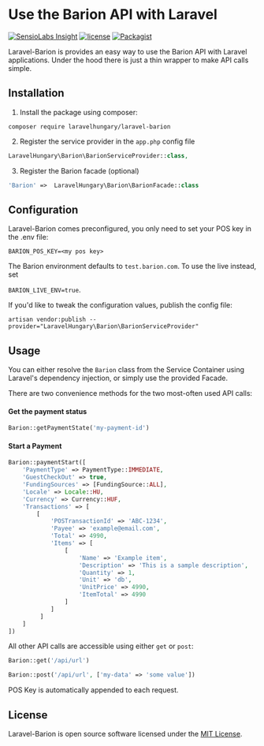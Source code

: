 # Use the Barion API with Laravel

[![SensioLabs Insight](https://img.shields.io/sensiolabs/i/ec36151c-e892-46f4-9101-f83900bf3af2.svg?style=flat-square)](https://insight.sensiolabs.com/projects/ec36151c-e892-46f4-9101-f83900bf3af2)
[![license](https://img.shields.io/github/license/mashape/apistatus.svg?style=flat-square)](https://opensource.org/licenses/MIT)
[![Packagist](https://img.shields.io/packagist/v/laravelhungary/laravel-barion.svg?style=flat-square)](https://packagist.org/packages/laravelhungary/laravel-barion)

Laravel-Barion is provides an easy way to use the Barion API with Laravel applications.
Under the hood there is just a thin wrapper to make API calls simple.
 
## Installation

1. Install the package using composer: 

`composer require laravelhungary/laravel-barion`

2. Register the service provider in the `app.php` config file

```php
LaravelHungary\Barion\BarionServiceProvider::class,
```

3. Register the Barion facade (optional)

```php
'Barion' =>  LaravelHungary\Barion\BarionFacade::class
```

## Configuration

Laravel-Barion comes preconfigured, you only need to set your POS key in the
 .env file: 
 
 `BARION_POS_KEY=<my pos key>`
 
 The Barion environment defaults to `test.barion.com`. To use the live instead,
 set 
 
 `BARION_LIVE_ENV=true`.
 
 If you'd like to tweak the configuration values, publish 
 the config file:
 
 `artisan vendor:publish --provider="LaravelHungary\Barion\BarionServiceProvider"`

## Usage
You can either resolve the `Barion` class from the Service Container using Laravel's
dependency injection, or simply use the provided Facade.

There are two convenience methods for the two most-often used API calls:

#### Get the payment status
```php
Barion::getPaymentState('my-payment-id')
```

#### Start a Payment
```php
Barion::paymentStart([
    'PaymentType' => PaymentType::IMMEDIATE,
    'GuestCheckOut' => true,
    'FundingSources' => [FundingSource::ALL],
    'Locale' => Locale::HU,
    'Currency' => Currency::HUF,
    'Transactions' => [
        [
            'POSTransactionId' => 'ABC-1234',
            'Payee' => 'example@email.com',
            'Total' => 4990,
            'Items' => [
                [
                    'Name' => 'Example item',
                    'Description' => 'This is a sample description',
                    'Quantity' => 1,
                    'Unit' => 'db',
                    'UnitPrice' => 4990,
                    'ItemTotal' => 4990
                ]
            ]
         ]
    ]
])
```

All other API calls are accessible using either `get` or `post`:

```php
Barion::get('/api/url')
```

```php
Barion::post('/api/url', ['my-data' => 'some value'])
```

POS Key is automatically appended to each request.

## License
Laravel-Barion is open source software licensed under the [MIT License](https://opensource.org/licenses/MIT).

